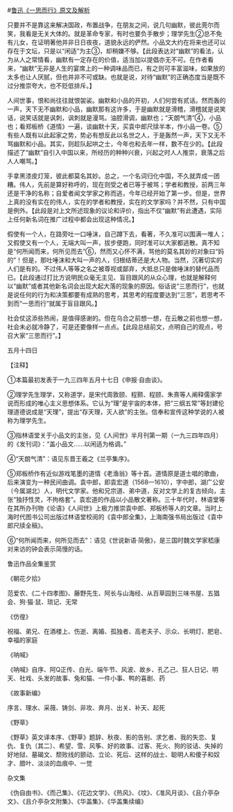 #[鲁迅《一思而行》原文及解析](https://www.vrrw.net/wx/8539.html)

只要并不是靠这来解决国政，布置战争，在朋友之间，说几句幽默，彼此莞尔而笑，我看是无关大体的。就是革命专家，有时也要负手散步；理学先生②总不免有儿女，在证明著他并非日日夜夜，道貌永远的俨然。小品文大约在将来也还可以存在于文坛，只是以“闲适”为主③，却稍嫌不够。【此段表达对“幽默”的看法，认为从人之常情看，幽默有一定存在的价值，适当加以提倡亦无不可。在作者看来，“幽默”无非是人生的宴席上的一种调味品而已，有之则可丰富滋味，如果放的太多也让人厌腻，但也并非不可或缺。也就是说，对待“幽默”的正确态度当是既不过分推崇夸大，也不贬低排斥。】



人间世事，恨和尚往往就恨袈裟。幽默和小品的开初，人们何尝有贰话。然而轰的一声，天下无不幽默和小品，幽默那有这许多，于是幽默就是滑稽，滑稽就是说笑话，说笑话就是讽刺，讽刺就是漫骂。油腔滑调，幽默也；“天朗气清”④，小品也；看郑板桥《道情》一遍，谈幽默十天，买袁中郎尺牍半本，作小品一卷。⑤有些人既有以此起家之势，势必有想反此以名世之人，于是轰然一声，天下又无不骂幽默和小品。其实，则趁队起哄之士，今年也和去年一样，数不在少的。【此段描述了“幽默”自引入中国以来，所经历的种种兴衰，兴起之时人人推崇，衰落之后人人嘲骂。】

手拿黑漆皮灯笼，彼此都莫名其妙。总之，一个名词归化中国，不久就弄成一团糟。伟人，先前是算好称呼的，现在则受之者已等于被骂；学者和教授，前两三年还是干净的名称；自爱者闻文学家之称而逃，今年已经开始了第一步。但是，世界上真的没有实在的伟人，实在的学者和教授，实在的文学家吗？并不然，只有中国是例外。【此段是对上文所述现象的议论和评价，指出不仅“幽默”有此遭遇，实际上任何新名词在推广过程中都会出现这种情况。】

假使有一个人，在路旁吐一口唾沫，自己蹲下去，看著，不久准可以围满一堆人；又假使又有一个人，无端大叫一声，拔步便跑，同时准可以大家都逃散。真不知是“何所闻而来，何所见而去”⑥，然而又心怀不满，骂他的莫名其妙的对象曰“妈的”！但是，那吐唾沫和大叫一声的人，归根结蒂还是大人物。当然，沉著切实的人们是有的。不过伟人等等之名之被尊视或鄙弃，大抵总只是做唾沫的替代品而已。【此段通过打比方说明民众毫无主见、盲目跟风的从众心理，也就是解释何以“幽默”或者其他新名词会出现大起大落的现象的原因。俗话说“三思而行”，也就是说任何的行为和决策都要有成熟的思考，其思考的程度要达到“三思”，若思考不到而“一思而行”就属于盲目跟风。】

社会仗这添些热闹，是值得感谢的。但在乌合之前想一想，在云散之前也想一想，社会未必就冷静了，可是还要像样一点点。【此段总结前文，点明自己的观点，号召大家“三思而行”。】

五月十四日



【注释】

①本篇最初发表于一九三四年五月十七日《申报·自由谈》。

②理学先生理学，又称道学，是宋代周敦颐、程颢、程颐、朱熹等人阐释儒家学说而形成的唯心主义思想体系。它认为“理”是宇宙的本体，把“三纲五常”等封建伦理道德说成是“天理”，提出“存天理，灭人欲”的主张。信奉和宣传这种学说的人被称为理学先生。

③指林语堂关于小品文的主张，见《人间世》半月刊第一期（一九三四年四月）的《发刊词》：“盖小品文……以闲适为格调。”

④“天朗气清”：语见东晋王羲之《兰亭集序》。

⑤郑板桥作有近似游戏笔墨的道情《老渔翁》等十首。道情原是道士唱的歌曲，后来演变为一种民间曲调。袁中郎，即袁宏道（1568—1610），字中郎，湖广公安（今属湖北）人，明代文学家。他和兄宗道、弟中道，反对文学上的复古倾向，主张“独抒性灵，不拘格套”。袁宏道的作品以小品散文著称。三十年代时，林语堂等在其所办刊物《论语》《人间世》上极力推崇袁中郎、郑板桥等人的文章。当时上海时代图书公司出版过林语堂校阅的《袁中郎全集》，上海南强书局出版过《袁中郎尺牍全稿》。

⑥“何所闻而来，何所见而去”：语见《世说新语·简傲》，是三国时魏文学家嵇康对来访的钟会表示简慢的话。

鲁迅作品全集鉴赏

《朝花夕拾》

范爱农、《二十四孝图》、藤野先生、阿长与山海经、从百草园到三味书屋、五猖会、狗·猫·鼠、琐记、无常

《仿徨》

祝福、弟兄、在酒楼上、伤逝、离婚、孤独者、高老夫子、示众、长明灯、肥皂、幸福的家庭

《呐喊》

《呐喊》自序、阿Q正传、白光、端午节、风波、故乡、孔乙己、狂人日记、明天、社戏、头发的故事、兔和猫、一件小事、鸭的喜剧、药

《故事新编》

序言、理水、采薇、铸剑、非攻、奔月、出关、补天、起死

《野草》

《野草》英文译本序、《野草》题辞、秋夜、影的告别、求乞者、我的失恋、复仇、复仇〔其二〕、希望、雪、风筝、好的故事、过客、死火、狗的驳诘、失掉的好地狱、墓碣文、颓败线的颤动、立论、死后、这样的战士、聪明人和傻子和奴才、腊叶、淡淡的血痕中、一觉

杂文集

《伪自由书》、《而己集》、《花边文学》、《热风》、《坟》、《准风月谈》、《且介亭杂文》、《且介亭杂文附集》、《华盖集》、《华盖集续编》

